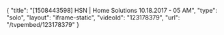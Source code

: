 {
    "title": "[1508443598] HSN | Home Solutions 10.18.2017 - 05 AM",
    "type": "solo",
    "layout": "iframe-static",
    "videoId": "123178379",
    "url": "\/tvpembed\/123178379"
}